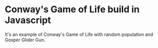 # Conway's Game of Life build in Javascript

It's an example of Conway's Game of Life with random population and Gosper Glider Gun.

